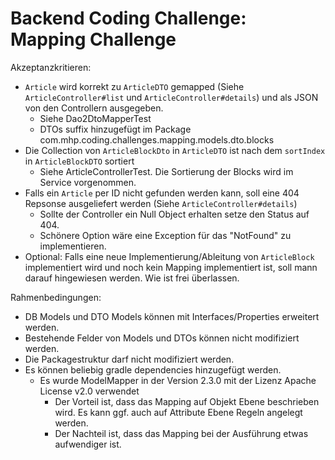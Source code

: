 # Backend Coding Challenge: Mapping Challenge

Akzeptanzkritieren: 
 - `Article` wird korrekt zu `ArticleDTO` gemapped (Siehe `ArticleController#list` und `ArticleController#details`) und als JSON von den Controllern ausgegeben.
   * Siehe Dao2DtoMapperTest
   * DTOs suffix hinzugefügt im Package com.mhp.coding.challenges.mapping.models.dto.blocks
 - Die Collection von `ArticleBlockDto` in `ArticleDTO` ist nach dem `sortIndex` in `ArticleBlockDTO` sortiert
   * Siehe ArticleControllerTest. Die Sortierung der Blocks wird im Service vorgenommen.
 - Falls ein `Article` per ID nicht gefunden werden kann, soll eine 404 Repsonse ausgeliefert werden (Siehe `ArticleController#details`)
   * Sollte der Controller ein Null Object erhalten setze den Status auf 404.
   * Schönere Option wäre eine Exception für das "NotFound" zu implementieren. 
 - Optional: Falls eine neue Implementierung/Ableitung von `ArticleBlock` implementiert wird und noch kein Mapping implementiert ist,
   soll mann darauf hingewiesen werden. Wie ist frei überlassen.
 
Rahmenbedingungen:
 - DB Models und DTO Models können mit Interfaces/Properties erweitert werden.
 - Bestehende Felder von Models und DTOs können nicht modifiziert werden. 
 - Die Packagestruktur darf nicht modifiziert werden. 
 - Es können beliebig gradle dependencies hinzugefügt werden. 
    * Es wurde ModelMapper in der Version 2.3.0 mit der Lizenz Apache License v2.0 verwendet
      * Der Vorteil ist, dass das Mapping auf Objekt Ebene beschrieben wird. Es kann ggf. auch auf Attribute Ebene Regeln angelegt werden.
      * Der Nachteil ist, dass das Mapping bei der Ausführung etwas aufwendiger ist.